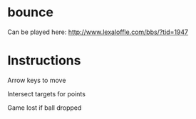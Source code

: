 # bounce

Can be played here:
http://www.lexaloffle.com/bbs/?tid=1947

# Instructions

Arrow keys to move

Intersect targets for points

Game lost if ball dropped 
